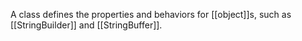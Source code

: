 A class defines the properties and behaviors for [[object]]s, such as [[StringBuilder]] and [[StringBuffer]].